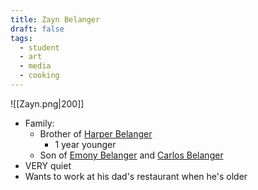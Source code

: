 ```yaml
---
title: Zayn Belanger
draft: false
tags:
  - student
  - art
  - media
  - cooking
---
```


![[Zayn.png|200]]
- Family:
	- Brother of [Harper Belanger](Harper%20Belanger.md)
		- 1 year younger
	- Son of [Emony Belanger](Emony%20Belanger.md) and [Carlos Belanger](Carlos%20Belanger.md)
- VERY quiet
- Wants to work at his dad's restaurant when he's older
